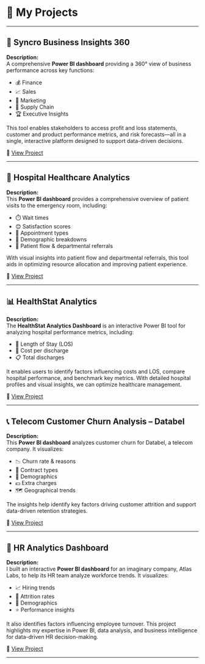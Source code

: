 # 🚀 My Projects

---

## 🏢 **Syncro Business Insights 360**

**Description:**  
A comprehensive **Power BI dashboard** providing a 360° view of business performance across key functions:

- 💰 Finance
- 📈 Sales
- 📣 Marketing
- 🚚 Supply Chain
- 🏆 Executive Insights

This tool enables stakeholders to access profit and loss statements, customer and product performance metrics, and risk forecasts—all in a single, interactive platform designed to support data-driven decisions.

🔗 [View Project](https://app.powerbi.com/view?r=eyJrIjoiYmMwNjkxYTgtNDM4MS00YWZjLWJkYzEtYjYyNzkxM2NmNGNmIiwidCI6ImRmODY3OWNkLWE4MGUtNDVkOC05OWFjLWM4M2VkN2ZmOTVhMCJ9)

---

## 🏥 **Hospital Healthcare Analytics**

**Description:**  
This **Power BI dashboard** provides a comprehensive overview of patient visits to the emergency room, including:

- ⏱️ Wait times
- 😊 Satisfaction scores
- 📅 Appointment types
- 👥 Demographic breakdowns
- 🔄 Patient flow & departmental referrals

With visual insights into patient flow and departmental referrals, this tool aids in optimizing resource allocation and improving patient experience.

🔗 [View Project](https://app.powerbi.com/view?r=eyJrIjoiNzNhNGNlYTItOTk1OS00ZWQwLWE5MTQtODIzNjQ3MDRmYjM2IiwidCI6ImRmODY3OWNkLWE4MGUtNDVkOC05OWFjLWM4M2VkN2ZmOTVhMCJ9)

---

## 📊 **HealthStat Analytics**

**Description:**  
The **HealthStat Analytics Dashboard** is an interactive Power BI tool for analyzing hospital performance metrics, including:

- 🏥 Length of Stay (LOS)
- 💸 Cost per discharge
- 📋 Total discharges

It enables users to identify factors influencing costs and LOS, compare hospital performance, and benchmark key metrics. With detailed hospital profiles and visual insights, we can optimize healthcare management.

🔗 [View Project](https://app.powerbi.com/view?r=eyJrIjoiODM2MjBiMTMtNTdmNC00ODk1LWI0ZGQtZDAyZGZkYzgzNTlhIiwidCI6ImRmODY3OWNkLWE4MGUtNDVkOC05OWFjLWM4M2VkN2ZmOTVhMCJ9)

---

## 📞 **Telecom Customer Churn Analysis – Databel**

**Description:**  
This **Power BI dashboard** analyzes customer churn for Databel, a telecom company. It visualizes:

- 📉 Churn rate & reasons
- 📃 Contract types
- 👤 Demographics
- 💵 Extra charges
- 🗺️ Geographical trends

The insights help identify key factors driving customer attrition and support data-driven retention strategies.

🔗 [View Project](https://app.powerbi.com/view?r=eyJrIjoiNzlkOGFkMTMtZTNkMy00OTUyLTk0ZjgtNzY1ZGViNzc0OGQ0IiwidCI6ImRmODY3OWNkLWE4MGUtNDVkOC05OWFjLWM4M2VkN2ZmOTVhMCJ9)

---

## 👔 **HR Analytics Dashboard**

**Description:**  
I built an interactive **Power BI dashboard** for an imaginary company, Atlas Labs, to help its HR team analyze workforce trends. It visualizes:

- 📈 Hiring trends
- 🔄 Attrition rates
- 👥 Demographics
- ⭐ Performance insights

It also identifies factors influencing employee turnover. This project highlights my expertise in Power BI, data analysis, and business intelligence for data-driven HR decision-making.

🔗 [View Project](https://app.powerbi.com/view?r=eyJrIjoiMGViMmQxZmUtYzNhZS00MTlkLTk4MDMtODQyNDBhZGU4ZmM2IiwidCI6ImRmODY3OWNkLWE4MGUtNDVkOC05OWFjLWM4M2VkN2ZmOTVhMCJ9)

---
